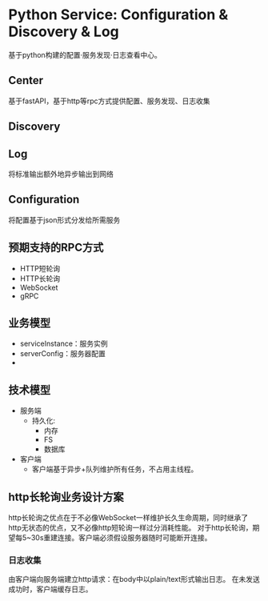 # Python Service: Configuration & Discovery & Log
基于python构建的配置·服务发现·日志查看中心。
## Center
基于fastAPI，基于http等rpc方式提供配置、服务发现、日志收集
## Discovery
## Log
将标准输出额外地异步输出到网络
## Configuration
将配置基于json形式分发给所需服务
## 预期支持的RPC方式
- HTTP短轮询
- HTTP长轮询
- WebSocket
- gRPC

## 业务模型
- serviceInstance：服务实例
- serverConfig：服务器配置
- 
## 技术模型
- 服务端
  - 持久化:
    - 内存
    - FS
    - 数据库
- 客户端
  - 客户端基于异步+队列维护所有任务，不占用主线程。

## http长轮询业务设计方案
http长轮询之优点在于不必像WebSocket一样维护长久生命周期，同时继承了http无状态的优点，又不必像http短轮询一样过分消耗性能。
对于http长轮询，期望每5~30s重建连接。客户端必须假设服务器随时可能断开连接。
### 日志收集
由客户端向服务端建立http请求：在body中以plain/text形式输出日志。
在未发送成功时，客户端缓存日志。
